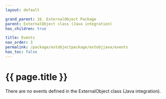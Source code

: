 ```yaml
---
layout: default

grand_parent: 16. ExternalObject Package
parent: ExternalObject class (Java integration)
has_children: true

title: Events
nav_order: 3
permalink: /package/extobjectpackage/extobjjava/events
has_toc: false
---
```

# {{ page.title }}

There are no events defined in the ExternalObject class (Java integration).